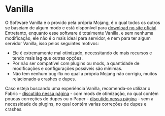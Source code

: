 # Vanilla

O Software Vanilla é o provido pela própria Mojang, é o qual todos os outros se baseiam de algum modo e está disponível para [download no site oficial](https://www.minecraft.net/en-us/download/server).\
Entretanto, enquanto esse software é totalmente Vanilla, e sem nenhuma modificação, ele não é o mais ideal para servidor, e nem para ter algum servidor Vanilla, isso pelos seguintes motivos:

* Ele é extremamente mal otimizado, necessitando de mais recursos e tendo mais lag que outras opções.
* Por não ser compatível com plugins ou mods, a quantidade de modificações e configurações possíveis são mínimas.
* Não tem nenhum bug-fix no qual a própria Mojang não corrigiu, muitos relacionado a crashes e dupes.

Caso esteja buscando uma experiência Vanilla, recomenda-se utilizar o Fabric - [discutido nessa página](mods.md) - com mods de otimização, no qual contém poucas correções de dupes ou o Paper - [discutido nessa página](plugins.md) - sem a necessidade de plugins, no qual contém varias correções de dupes e crashes.
